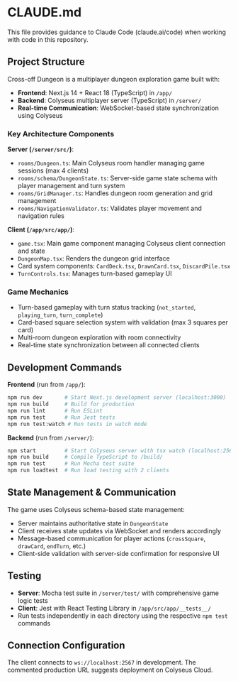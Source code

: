 # CLAUDE.md

This file provides guidance to Claude Code (claude.ai/code) when working with code in this repository.

## Project Structure

Cross-off Dungeon is a multiplayer dungeon exploration game built with:

- **Frontend**: Next.js 14 + React 18 (TypeScript) in `/app/`
- **Backend**: Colyseus multiplayer server (TypeScript) in `/server/`
- **Real-time Communication**: WebSocket-based state synchronization using Colyseus

### Key Architecture Components

**Server (`/server/src/`)**:
- `rooms/Dungeon.ts`: Main Colyseus room handler managing game sessions (max 4 clients)
- `rooms/schema/DungeonState.ts`: Server-side game state schema with player management and turn system
- `rooms/GridManager.ts`: Handles dungeon room generation and grid management
- `rooms/NavigationValidator.ts`: Validates player movement and navigation rules

**Client (`/app/src/app/`)**:
- `game.tsx`: Main game component managing Colyseus client connection and state
- `DungeonMap.tsx`: Renders the dungeon grid interface
- Card system components: `CardDeck.tsx`, `DrawnCard.tsx`, `DiscardPile.tsx`
- `TurnControls.tsx`: Manages turn-based gameplay UI

### Game Mechanics
- Turn-based gameplay with turn status tracking (`not_started`, `playing_turn`, `turn_complete`)
- Card-based square selection system with validation (max 3 squares per card)
- Multi-room dungeon exploration with room connectivity
- Real-time state synchronization between all connected clients

## Development Commands

**Frontend** (run from `/app/`):
```bash
npm run dev       # Start Next.js development server (localhost:3000)
npm run build     # Build for production
npm run lint      # Run ESLint
npm run test      # Run Jest tests
npm run test:watch # Run tests in watch mode
```

**Backend** (run from `/server/`):
```bash
npm start         # Start Colyseus server with tsx watch (localhost:2567)
npm run build     # Compile TypeScript to /build/
npm run test      # Run Mocha test suite
npm run loadtest  # Run load testing with 2 clients
```

## State Management & Communication

The game uses Colyseus schema-based state management:
- Server maintains authoritative state in `DungeonState`
- Client receives state updates via WebSocket and renders accordingly
- Message-based communication for player actions (`crossSquare`, `drawCard`, `endTurn`, etc.)
- Client-side validation with server-side confirmation for responsive UI

## Testing

- **Server**: Mocha test suite in `/server/test/` with comprehensive game logic tests
- **Client**: Jest with React Testing Library in `/app/src/app/__tests__/`
- Run tests independently in each directory using the respective `npm test` commands

## Connection Configuration

The client connects to `ws://localhost:2567` in development. The commented production URL suggests deployment on Colyseus Cloud.